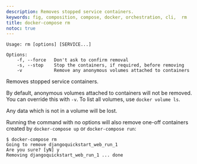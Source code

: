 ```yaml
---
description: Removes stopped service containers.
keywords: fig, composition, compose, docker, orchestration, cli,  rm
title: docker-compose rm
notoc: true
---
```

```none
Usage: rm [options] [SERVICE...]

Options:
    -f, --force   Don't ask to confirm removal
    -s, --stop    Stop the containers, if required, before removing
    -v            Remove any anonymous volumes attached to containers
```

Removes stopped service containers.

By default, anonymous volumes attached to containers will not be removed. You can override this with `-v`. To list all volumes, use `docker volume ls`.

Any data which is not in a volume will be lost.

Running the command with no options will also remove one-off containers created by `docker-compose up` or `docker-compose run`:

```none
$ docker-compose rm
Going to remove djangoquickstart_web_run_1
Are you sure? [yN] y
Removing djangoquickstart_web_run_1 ... done
```